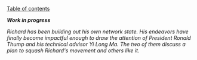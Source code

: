 [Table of contents](./README.md#table-of-contents)

***Work in progress***

*Richard has been building out his own network state. His endeavors have finally become impactful enough to draw the attention of President Ronald Thump and his technical advisor Yi Long Ma. The two of them discuss a plan to squash Richard's movement and others like it.*